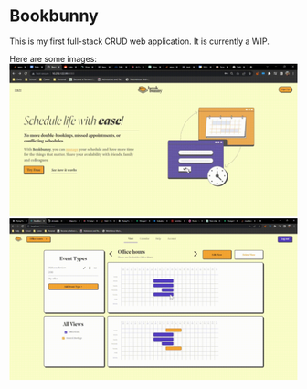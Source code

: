 # Bookbunny

This is my first full-stack CRUD web application. It is currently a WIP.

Here are some images:
![alt text](https://github.com/ahmadgaz/bookbunny/blob/master/client/src/assets/ScrnCap1.gif)
![alt text](https://github.com/ahmadgaz/bookbunny/blob/master/client/src/assets/ScrnCap2.gif)

